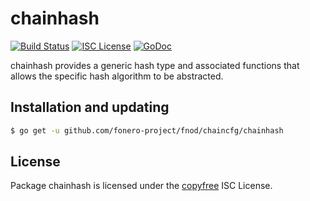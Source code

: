 chainhash
=========

[![Build Status](http://img.shields.io/travis/fnocoin/fnod.svg)](https://travis-ci.org/fnocoin/fnod)
[![ISC License](http://img.shields.io/badge/license-ISC-blue.svg)](http://copyfree.org)
[![GoDoc](https://img.shields.io/badge/godoc-reference-blue.svg)](http://godoc.org/github.com/fonero-project/fnod/chaincfg/chainhash)

chainhash provides a generic hash type and associated functions that allows the
specific hash algorithm to be abstracted.

## Installation and updating

```bash
$ go get -u github.com/fonero-project/fnod/chaincfg/chainhash
```

## License

Package chainhash is licensed under the [copyfree](http://copyfree.org) ISC
License.
